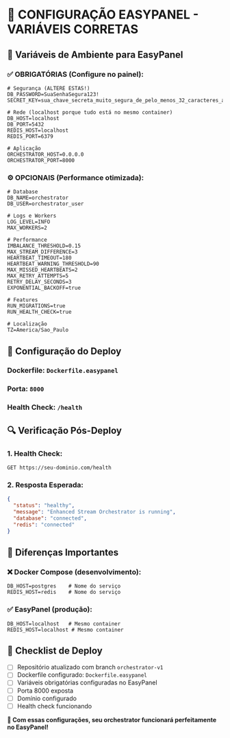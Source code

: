 # 🎯 CONFIGURAÇÃO EASYPANEL - VARIÁVEIS CORRETAS

## 🔧 Variáveis de Ambiente para EasyPanel

### ✅ OBRIGATÓRIAS (Configure no painel):

```env
# Segurança (ALTERE ESTAS!)
DB_PASSWORD=SuaSenhaSegura123!
SECRET_KEY=sua_chave_secreta_muito_segura_de_pelo_menos_32_caracteres_aqui

# Rede (localhost porque tudo está no mesmo container)
DB_HOST=localhost
DB_PORT=5432
REDIS_HOST=localhost
REDIS_PORT=6379

# Aplicação
ORCHESTRATOR_HOST=0.0.0.0
ORCHESTRATOR_PORT=8000
```

### ⚙️ OPCIONAIS (Performance otimizada):

```env
# Database
DB_NAME=orchestrator
DB_USER=orchestrator_user

# Logs e Workers
LOG_LEVEL=INFO
MAX_WORKERS=2

# Performance
IMBALANCE_THRESHOLD=0.15
MAX_STREAM_DIFFERENCE=3
HEARTBEAT_TIMEOUT=180
HEARTBEAT_WARNING_THRESHOLD=90
MAX_MISSED_HEARTBEATS=2
MAX_RETRY_ATTEMPTS=5
RETRY_DELAY_SECONDS=3
EXPONENTIAL_BACKOFF=true

# Features
RUN_MIGRATIONS=true
RUN_HEALTH_CHECK=true

# Localização
TZ=America/Sao_Paulo
```

## 🐳 Configuração do Deploy

### Dockerfile: `Dockerfile.easypanel`
### Porta: `8000`
### Health Check: `/health`

## 🔍 Verificação Pós-Deploy

### 1. Health Check:
```
GET https://seu-dominio.com/health
```

### 2. Resposta Esperada:
```json
{
  "status": "healthy",
  "message": "Enhanced Stream Orchestrator is running",
  "database": "connected",
  "redis": "connected"
}
```

## 🚨 Diferenças Importantes

### ❌ Docker Compose (desenvolvimento):
```env
DB_HOST=postgres    # Nome do serviço
REDIS_HOST=redis    # Nome do serviço
```

### ✅ EasyPanel (produção):
```env
DB_HOST=localhost   # Mesmo container
REDIS_HOST=localhost # Mesmo container
```

## 🎯 Checklist de Deploy

- [ ] Repositório atualizado com branch `orchestrator-v1`
- [ ] Dockerfile configurado: `Dockerfile.easypanel`
- [ ] Variáveis obrigatórias configuradas no EasyPanel
- [ ] Porta 8000 exposta
- [ ] Domínio configurado
- [ ] Health check funcionando

**🚀 Com essas configurações, seu orchestrator funcionará perfeitamente no EasyPanel!**